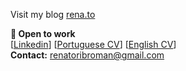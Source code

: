 Visit my blog [rena.to](https://rena.to)


**📝 Open to work**  
[[Linkedin](http://linkedin.com/in/renatorib)] [[Portuguese CV]([https://rena](https://raw.githubusercontent.com/renatorib/curriculum-vitae/master/build/PT-BR.pdf))] [[English CV]([https://rena](https://raw.githubusercontent.com/renatorib/curriculum-vitae/master/build/EN-US.pdf))]  
**Contact:** renatoribroman@gmail.com
